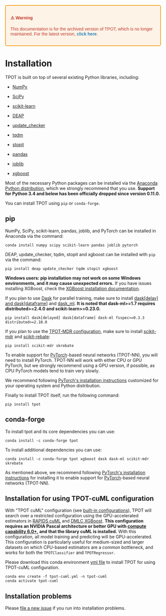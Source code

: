 <div style="border: 2px solid #f39c12; background-color: #fdf3e7; padding: 15px; border-radius: 5px; color: #c0392b; margin-bottom: 20px; font-family: Arial, sans-serif;">

  <strong>⚠️ Warning</strong>  
  <p>This documentation is for the archived version of TPOT, which is no longer maintained. For the latest version, <a href="../latest/" style="color: #2980b9; text-decoration: none; font-weight: bold;">click here</a>.</p>

</div>

# Installation

TPOT is built on top of several existing Python libraries, including:

* [NumPy](http://www.numpy.org/)

* [SciPy](https://www.scipy.org/)

* [scikit-learn](http://www.scikit-learn.org/)

* [DEAP](https://github.com/DEAP/deap)

* [update_checker](https://github.com/bboe/update_checker)

* [tqdm](https://github.com/tqdm/tqdm)

* [stopit](https://github.com/glenfant/stopit)

* [pandas](http://pandas.pydata.org)

* [joblib](https://joblib.readthedocs.io/en/latest/)

* [xgboost](https://xgboost.readthedocs.io/en/latest/)

Most of the necessary Python packages can be installed via the [Anaconda Python distribution](https://www.anaconda.com/products/individual), which we strongly recommend that you use. **Support for Python 3.4 and below has been officially dropped since version 0.11.0.**


You can install TPOT using `pip` or `conda-forge`.

## pip

NumPy, SciPy, scikit-learn, pandas, joblib, and PyTorch can be installed in Anaconda via the command:

```Shell
conda install numpy scipy scikit-learn pandas joblib pytorch
```

DEAP, update_checker, tqdm, stopit and xgboost can be installed with `pip` via the command:

```Shell
pip install deap update_checker tqdm stopit xgboost
```

**Windows users: pip installation may not work on some Windows environments, and it may cause unexpected errors.** If you have issues installing XGBoost, check the [XGBoost installation documentation](http://xgboost.readthedocs.io/en/latest/build.html).

If you plan to use [Dask](http://dask.pydata.org/en/latest/) for parallel training, make sure to install [dask[delay] and dask[dataframe]](https://docs.dask.org/en/latest/install.html) and [dask_ml](https://dask-ml.readthedocs.io/en/latest/install.html). **It is noted that dask-ml>=1.7 requires distributed>=2.4.0 and scikit-learn>=0.23.0.**

```Shell
pip install dask[delayed] dask[dataframe] dask-ml fsspec>=0.3.3 distributed>=2.10.0
```

If you plan to use the [TPOT-MDR configuration](https://arxiv.org/abs/1702.01780), make sure to install [scikit-mdr](https://github.com/EpistasisLab/scikit-mdr) and [scikit-rebate](https://github.com/EpistasisLab/scikit-rebate):

```Shell
pip install scikit-mdr skrebate
```

To enable support for [PyTorch](https://pytorch.org/)-based neural networks (TPOT-NN), you will need to install PyTorch. TPOT-NN will work with either CPU or GPU PyTorch, but we strongly recommend using a GPU version, if possible, as CPU PyTorch models tend to train very slowly.

We recommend following [PyTorch's installation instructions](https://pytorch.org/get-started/locally/) customized for your operating system and Python distribution.

Finally to install TPOT itself, run the following command:

```Shell
pip install tpot
```

## conda-forge

To install tpot and its core dependencies you can use:

```Shell
conda install -c conda-forge tpot
```

To install additional dependencies you can use:

```Shell
conda install -c conda-forge tpot xgboost dask dask-ml scikit-mdr skrebate
```

As mentioned above, we recommend following [PyTorch's installation instructions](https://pytorch.org/get-started/locally/) for installing it to enable support for [PyTorch](https://pytorch.org/)-based neural networks (TPOT-NN).

## Installation for using TPOT-cuML configuration

With "TPOT cuML" configuration (see <a href="../using/#built-in-tpot-configurations">built-in configurations</a>), TPOT will search over a restricted configuration using the GPU-accelerated estimators in [RAPIDS cuML](https://github.com/rapidsai/cuml) and [DMLC XGBoost](https://github.com/dmlc/xgboost). **This configuration requires an NVIDIA Pascal architecture or better GPU with [compute capability 6.0+](https://developer.nvidia.com/cuda-gpus), and that the library cuML is installed.** With this configuration, all model training and predicting will be GPU-accelerated. This configuration is particularly useful for medium-sized and larger datasets on which CPU-based estimators are a common bottleneck, and works for both the `TPOTClassifier` and `TPOTRegressor`.

Please download this conda environment <a href="https://github.com/EpistasisLab/tpot/blob/master/tpot-cuml.yml">yml file</a></td> to install TPOT for using TPOT-cuML configuration.

```
conda env create -f tpot-cuml.yml -n tpot-cuml
conda activate tpot-cuml
```


## Installation problems

Please [file a new issue](https://github.com/EpistasisLab/tpot/issues/new) if you run into installation problems.
